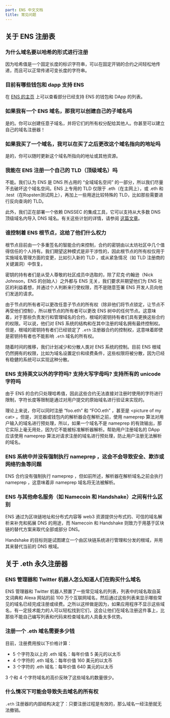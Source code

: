 ```yaml
---
part: ENS 中文文档
title: 常见问题 
---
```


## 关于 ENS 注册表

### 为什么域名要以哈希的形式进行注册

因为哈希值是一个固定长度的标识字符串，可以在固定开销的合约之间轻松地传递，而且可以正常传递可变长度的字符串。

### 目前有哪些钱包和 dapp 支持 ENS

在 [ENS 的主页](https://ens.domains/) 上可以查看部分已经支持 ENS 的钱包和 DApp 的列表。

### 如果我有一个 ENS 域名，那我可以创建自己的子域名吗

是的。你可以创建任意子域名，并将它们的所有权分配给其他人。你甚至可以建立自己的域名注册器！

### 如果我买了一个域名，我可以在买了之后更改这个域名指向的地址吗

是的，你可以随时更新这个域名所指向的地址或其他资源。

### 我能在 ENS 注册一个自己的 TLD（顶级域名）吗

不能。我们认为 ENS 是 DNS 所占用的 “全域域名空间” 的一部分，所以我们尽量不去破坏这个域名空间。ENS 上专用的 TLD 仅限于 .eth（在主网上），或 .eth 和 .test（在Ropsten测试网上），再加上一些用途比较特殊的 TLD，比如那些需要进行反向查询的 TLD。

此外，我们正在部署一个依赖 DNSSEC 的集成工具，它可以支持从大多数 DNS 顶级域名内导入 DNS 域名。有关这些计划的详情，请参阅 [这篇文章](https://medium.com/the-ethereum-name-service/upcoming-changes-to-the-ens-root-a1b78fd52b38)。

### 谁控制着 ENS 根节点，这给了他们什么权力

根节点目前由一个多重签名的智能合约来控制，合约的密钥由以太坊社区中几个值得信任的个人持有。我们期望这种模式是非干涉性的，因此根节点的所有权仅用于实施域名管理方面的变更，比如引入新的 TLD ，或从紧急情况（如 TLD 注册商的关键漏洞）中恢复。

密钥的持有者们是从受人尊敬的社区成员中选取的，除了尼克·约翰逊（Nick Johnson，ENS 的创始人）之外都与 ENS 无关，我们要求并期望他们为 ENS 社区的利益着想，并通过个人判断来行使权限，而不是随意签署 ENS 开发人员向他们发送的请求。

由于节点的所有者可以更改任意子节点的所有权（除非他们将节点锁定，让节点不再受他们控制），所以根节点的所有者可以更改 ENS 树中的任何节点。这意味着，对于那些负责发行和管理域名的合约，根域的密钥持有者们具有更换这些合约的权限。可以说，他们对 ENS 系统的结构和在其中注册的域名拥有最终控制权。但是，根域的密钥持有者们已经锁定了 `.eth` 注册器合约的控制权，这意味着即使是密钥持有者也不能影响 `.eth` 域名的所有权。

随着时间的推移，我们计划减少和分散人类对 ENS 系统的控制。目前 ENS 根域仍然拥有的权限，比如为域名设置定价和续费条件，这些权限将被分散，因为已经有稳健的系统可以实现这种分散。

### ENS 支持英文以外的字符吗? 支持大写字母吗? 支持所有的 unicode 字符吗

由于 ENS 的合约只处理哈希值，因此这些合约无法直接对注册时使用的字符进行限制，字符长度等限制是通过对用户提交的原始域名进行验证来实现的。

理论上来说，你可以同时注册 “foo.eth” 和 “FOO.eth” ，甚至是 &lt;picture of my cat&gt; 。但是，浏览器或钱包内的解析器会在解析之前，使用 nameprep 算法对用户输入的域名进行预处理，所以，如果一个域名不是 nameprep 的有效输出，那它实际上毫无用处，因为它不能被标准解析器解析。帮助用户注册域名的 DApp 应该使用 nameprep 算法对请求注册的域名进行预处理，防止用户注册无法解析的域名。

### ENS 系统中并没有强制执行 nameprep ，这会不会导致安全、欺诈或网络钓鱼等问题

ENS 合约没有强制执行 nameprep ，但如前所述，解析器在解析域名之前会执行 nameprep ，这意味着非 nameprep 域名将无法被解析。

### ENS 与其他命名服务（如 Namecoin 和 Handshake）之间有什么区别

ENS 通过为区块链地址和分布式内容等 web3 资源提供分布式的、可信的域名解析来补充和拓展 DNS 的用途，而 Namecoin 和 Handshake 则致力于用基于区块链的替代方案来取代全部或部分 DNS。

Handshake 的目标则是试图建立一个由区块链系统进行管理和分发的根域，并用其来替代当前的 DNS 根域。

## 关于 .eth 永久注册器

### ENS 管理器和 Twitter 机器人怎么知道人们在购买什么域名

ENS 管理器和 Twitter 机器人预置了一些常见域名的列表，列表中的域名取自英文词典和 Alexa 网站的前 100 万个互联网域名，然后通过这些列表来显示哪些常见的域名已经完成注册或续费。之所以这样做是因为，如果应用程序不显示这些域名，有一定技术能力的人可以轻松找到它们，这会让他们在域名注册这件事上，比那些不能自己编写列表和代码来检查域名的人具备太多优势。

### 注册一个 .eth 域名需要多少钱

目前，注册费用按以下价格计算：

- 5 个字符及以上的 .eth 域名：每年价值 5 美元的以太币
- 4 个字符的 .eth 域名：每年价值 160 美元的以太币
- 3 个字符的 .eth 域名：每年价值 640 美元的以太币

3 个和 4 个字符域名的高价反映了这些域名的数量很少。

### 什么情况下可能会导致失去域名的所有权

`.eth` 注册器的内部结构决定了：只要注册过程是有效的，那么域名一经注册就无法撤销。
